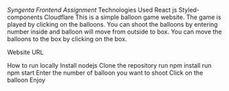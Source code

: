 *Syngenta Frontend Assignment*
Technologies Used
React js
Styled-components
Cloudflare
This is a simple balloon game website. The game is played by clicking on the balloons. You can shoot the balloons by entering number inside and balloon will move from outside to box. You can move the balloons to the box by clicking on the box.

Website URL

How to run locally
Install nodejs
Clone the repository
run npm install
run npm start
Enter the number of balloon you want to shoot
Click on the balloon
Enjoy
